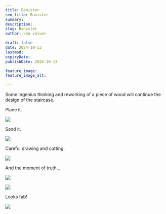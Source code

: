```yaml
---
title: Banister
seo_title: Banister
summary:
description:
slug: Banister
author: <no value>

draft: false
date: 2024-10-13
lastmod:
expiryDate:
publishDate: 2024-10-13

feature_image:
feature_image_alt:

---
```

Some ingenius thinking and reworking of a piece of wood will continue the design of the staircase.

Plane it.

![](/images/1182.jpeg)

Sand it.

![](/images/1177.jpeg)



Careful drawing and cutting.

![](/images/1191.jpeg)

And the moment of truth...

![](/images/1193.jpeg)

![](/images/1194.jpeg)

Looks fab!

![](/images/1197.jpeg)